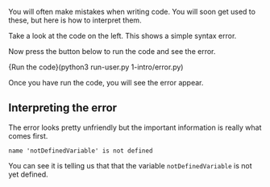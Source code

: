 You will often make mistakes when writing code. You will soon get used to these, but here is how to interpret them.

Take a look at the code on the left. This shows a simple syntax error. 

Now press the button below to run the code and see the error.

{Run the code}(python3 run-user.py 1-intro/error.py)

Once you have run the code, you will see the error appear.

## Interpreting the error
The error looks pretty unfriendly but the important information is really what comes first.

```
name 'notDefinedVariable' is not defined
```

You can see it is telling us that that the variable `notDefinedVariable` is not yet defined.
